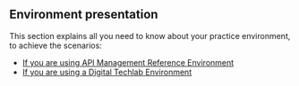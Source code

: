 ## Environment presentation 

This section explains all you need to know about your practice environment, to achieve the scenarios: 
- [If you are using API Management Reference Environment](./APIM_Reference_Environment)
- [If you are using a Digital Techlab Environment](./Digital_Techlab_Environment)






